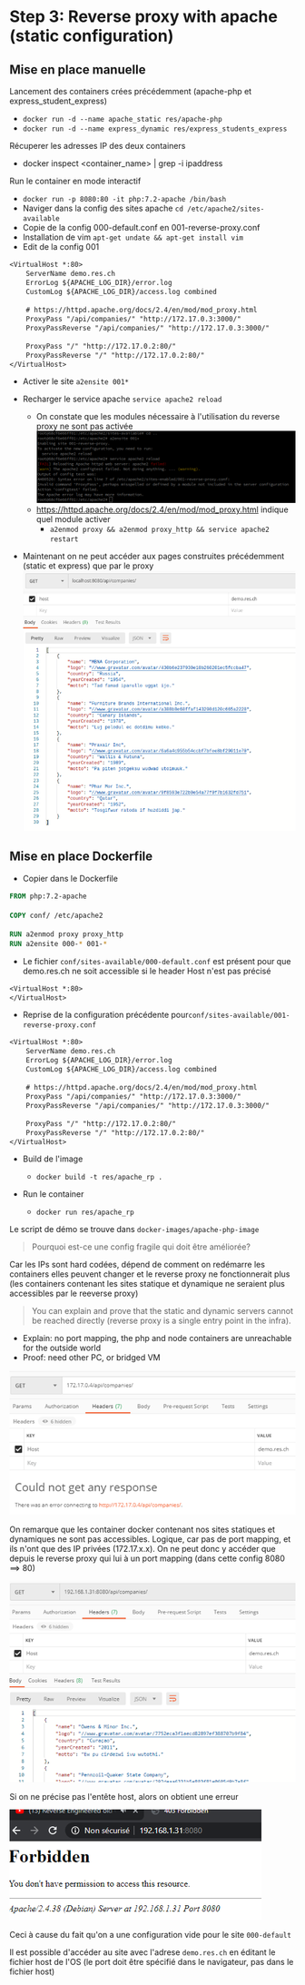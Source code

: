 # Step 3: Reverse proxy with apache (static configuration)

## Mise en place manuelle

Lancement des containers crées précédemment (apache-php et express_student_express)

- `docker run -d --name apache_static res/apache-php`
- `docker run -d --name express_dynamic res/express_students_express`

Récuperer les adresses IP des deux containers

- docker inspect <container_name> | grep -i ipaddress



Run le container en mode interactif

- `docker run -p 8080:80 -it php:7.2-apache /bin/bash`
- Naviger dans la config des sites apache `cd /etc/apache2/sites-available`
- Copie de la config 000-default.conf en 001-reverse-proxy.conf
- Installation de vim `apt-get undate && apt-get install vim`
- Edit de la config 001

```
<VirtualHost *:80>
	ServerName demo.res.ch
	ErrorLog ${APACHE_LOG_DIR}/error.log
	CustomLog ${APACHE_LOG_DIR}/access.log combined
	
	# https://httpd.apache.org/docs/2.4/en/mod/mod_proxy.html
	ProxyPass "/api/companies/" "http://172.17.0.3:3000/"
	ProxyPassReverse "/api/companies/" "http://172.17.0.3:3000/"
	
	ProxyPass "/" "http://172.17.0.2:80/"
    ProxyPassReverse "/" "http://172.17.0.2:80/"
</VirtualHost>

```

- Activer le site `a2ensite 001*`
- Recharger le service apache `service apache2 reload`
  - On constate que les modules nécessaire à l'utilisation du reverse proxy ne sont pas activée![](./images/apacheProxyFail.png)
  - https://httpd.apache.org/docs/2.4/en/mod/mod_proxy.html indique quel module activer
    - `a2enmod proxy && a2enmod proxy_http && service apache2 restart`

- Maintenant on ne peut accéder aux pages construites précédemment (static et express) que par le proxy ![](./images/reverseProxyWorks.png)

## Mise en place Dockerfile

- Copier dans le Dockerfile

```dockerfile
FROM php:7.2-apache

COPY conf/ /etc/apache2

RUN a2enmod proxy proxy_http
RUN a2ensite 000-* 001-*
```

- Le fichier `conf/sites-available/000-default.conf` est présent pour que demo.res.ch ne soit accessible si le header Host n'est pas précisé

```
<VirtualHost *:80>
</VirtualHost>
```

- Reprise de la configuration précédente pour`conf/sites-available/001-reverse-proxy.conf` 

```
<VirtualHost *:80>
	ServerName demo.res.ch
	ErrorLog ${APACHE_LOG_DIR}/error.log
	CustomLog ${APACHE_LOG_DIR}/access.log combined
	
	# https://httpd.apache.org/docs/2.4/en/mod/mod_proxy.html
	ProxyPass "/api/companies/" "http://172.17.0.3:3000/"
	ProxyPassReverse "/api/companies/" "http://172.17.0.3:3000/"
	
	ProxyPass "/" "http://172.17.0.2:80/"
    ProxyPassReverse "/" "http://172.17.0.2:80/"
</VirtualHost>
```

- Build de l'image
  - `docker build -t res/apache_rp .`

- Run le container
  - `docker run res/apache_rp`



Le script de démo se trouve dans `docker-images/apache-php-image`



> Pourquoi est-ce une config fragile qui doit être améliorée? 

Car les IPs sont hard codées, dépend de comment on redémarre les containers elles peuvent changer et le reverse proxy ne fonctionnerait plus (les containers contenant les sites statique et dynamique ne seraient plus accessibles par le reeverse proxy)



> You can explain and prove that the static and dynamic servers cannot be reached directly (reverse proxy is a single entry point in the infra).

- Explain: no port mapping, the php and node containers are unreachable for the outside world
- Proof: need other PC, or bridged VM

![](./images/rp_noAccess.png)

On remarque que les container docker contenant nos sites statiques et dynamiques ne sont pas accessibles. Logique, car pas de port mapping, et ils n'ont que des IP privées (172.17.x.x). On ne peut donc y accéder que depuis le reverse proxy qui lui à un port mapping (dans cette config 8080 ==>  80)

![](./images/rp_access.png)

Si on ne précise pas l'entête host, alors on obtient une erreur

![](./images/rp_noHost.png)

Ceci à cause du fait qu'on a une configuration vide pour le site `000-default`

Il est possible d'accéder au site avec l'adrese `demo.res.ch` en éditant le fichier host de l'OS (le port doit être spécifié dans le navigateur, pas dans le fichier host)

